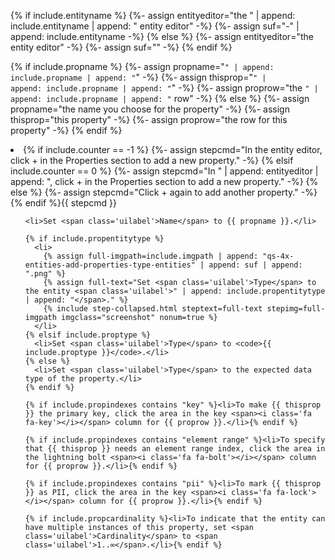 {% if include.entityname %}
  {%- assign entityeditor="the <span class='uilabel'>" | append: include.entityname | append: "</span> entity editor" -%}
  {%- assign suf="-" | append: include.entityname -%}
{% else %}
  {%- assign entityeditor="the entity editor" -%}
  {%- assign suf="" -%}
{% endif %}

{% if include.propname %}
  {%- assign propname="<code>" | append: include.propname | append: "</code>" -%}
  {%- assign thisprop="<code>" | append: include.propname | append: "</code>" -%}
  {%- assign proprow="the <code>" | append: include.propname | append: "</code> row" -%}
{% else %}
  {%- assign propname="the name you choose for the property" -%}
  {%- assign thisprop="this property" -%}
  {%- assign proprow="the row for this property" -%}
{% endif %}


<li>
    {% if include.counter == -1 %}
      {%- assign stepcmd="In the entity editor, click <span class='circle-button'>+</span> in the <span class='uilabel'>Properties</span> section to add a new property." -%}
    {% elsif include.counter == 0 %}
      {%- assign stepcmd="In " | append: entityeditor | append: ", click <span class='circle-button'>+</span> in the <span class='uilabel'>Properties</span> section to add a new property." -%}
    {% else %}
      {%- assign stepcmd="Click <span class='circle-button'>+</span> again to add another property." -%}
    {% endif %}{{ stepcmd }}

  <ol class="ol-substeps">

    <li>Set <span class='uilabel'>Name</span> to {{ propname }}.</li>

    {% if include.propentitytype %}
      <li>
        {% assign full-imgpath=include.imgpath | append: "qs-4x-entities-add-properties-type-entities" | append: suf | append: ".png" %}
        {% assign full-text="Set <span class='uilabel'>Type</span> to the entity <span class='uilabel'>" | append: include.propentitytype | append: "</span>." %}
        {% include step-collapsed.html steptext=full-text stepimg=full-imgpath imgclass="screenshot" nonum=true %}
      </li>
    {% elsif include.proptype %}
      <li>Set <span class='uilabel'>Type</span> to <code>{{ include.proptype }}</code>.</li>
    {% else %}
      <li>Set <span class='uilabel'>Type</span> to the expected data type of the property.</li>
    {% endif %}

    {% if include.propindexes contains "key" %}<li>To make {{ thisprop }} the primary key, click the area in the key <span><i class='fa fa-key'></i></span> column for {{ proprow }}.</li>{% endif %}

    {% if include.propindexes contains "element range" %}<li>To specify that {{ thisprop }} needs an element range index, click the area in the lightning bolt <span><i class='fa fa-bolt'></i></span> column for {{ proprow }}.</li>{% endif %}

    {% if include.propindexes contains "pii" %}<li>To mark {{ thisprop }} as PII, click the area in the key <span><i class='fa fa-lock'></i></span> column for {{ proprow }}.</li>{% endif %}

    {% if include.propcardinality %}<li>To indicate that the entity can have multiple instances of this property, set <span class='uilabel'>Cardinality</span> to <span class='uilabel'>1..∞</span>.</li>{% endif %}

  </ol>
</li>